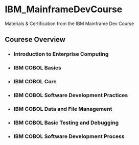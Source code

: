 # IBM_MainframeDevCourse
Materials & Certification from the IBM Mainframe Dev Course

## Courese Overview 
### <ul><li>Introduction to Enterprise Computing</ul></li>
### <ul><li>IBM COBOL Basics</ul></li> 
### <ul><li>IBM COBOL Core</ul></li>
### <ul><li>IBM COBOL Software Development Practices</ul></li>
### <ul><li>IBM COBOL Data and File Management</ul></li>
### <ul><li>IBM COBOL Basic Testing and Debugging</ul></li>
### <ul><li>IBM COBOL Software Development Process</ul></li>
